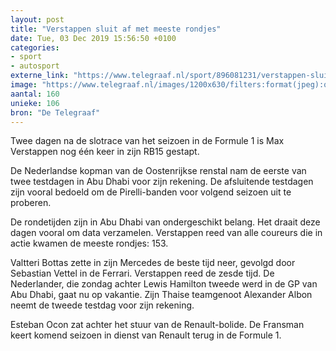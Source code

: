 ```yaml
---
layout: post
title: "Verstappen sluit af met meeste rondjes"
date: Tue, 03 Dec 2019 15:56:50 +0100
categories: 
- sport 
- autosport 
externe_link: "https://www.telegraaf.nl/sport/896081231/verstappen-sluit-af-met-meeste-rondjes"
image: "https://www.telegraaf.nl/images/1200x630/filters:format(jpeg):quality(80)/cdn-kiosk-api.telegraaf.nl/63586d02-15dd-11ea-a699-0218eaf05005.jpg"
aantal: 160
unieke: 106
bron: "De Telegraaf"
---
```


<p class="intro">Twee dagen na de slotrace van het seizoen in de Formule 1 is Max Verstappen nog één keer in zijn RB15 gestapt.</p> <p>De Nederlandse kopman van de Oostenrijkse renstal nam de eerste van twee testdagen in Abu Dhabi voor zijn rekening. De afsluitende testdagen zijn vooral bedoeld om de Pirelli-banden voor volgend seizoen uit te proberen.</p><p>De rondetijden zijn in Abu Dhabi van ondergeschikt belang. Het draait deze dagen vooral om data verzamelen. Verstappen reed van alle coureurs die in actie kwamen de meeste rondjes: 153.</p><p>Valtteri Bottas zette in zijn Mercedes de beste tijd neer, gevolgd door Sebastian Vettel in de Ferrari. Verstappen reed de zesde tijd. De Nederlander, die zondag achter Lewis Hamilton tweede werd in de GP van Abu Dhabi, gaat nu op vakantie. Zijn Thaise teamgenoot Alexander Albon neemt de tweede testdag voor zijn rekening.</p><p>Esteban Ocon zat achter het stuur van de Renault-bolide. De Fransman keert komend seizoen in dienst van Renault terug in de Formule 1.</p>
